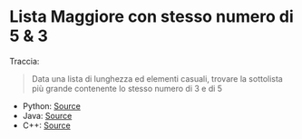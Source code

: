 # Lista Maggiore con stesso numero di 5 & 3
Traccia:
> Data una lista di lunghezza ed elementi casuali,
> trovare la sottolista più grande contenente lo stesso numero di 3 e di 5

- Python: [Source](lista_maggiore_5_3.py)
- Java: [Source](lista_maggiore_5_3.java)
- C++: [Source](lista_maggiore_5_3.cpp)
